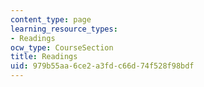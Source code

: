 ```yaml
---
content_type: page
learning_resource_types:
- Readings
ocw_type: CourseSection
title: Readings
uid: 979b55aa-6ce2-a3fd-c66d-74f528f98bdf
---
```

